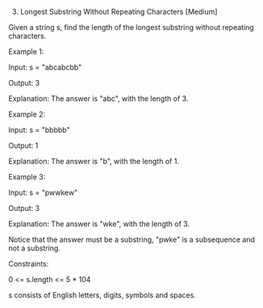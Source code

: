 3. Longest Substring Without Repeating Characters
[Medium]

Given a string s, find the length of the longest substring without repeating characters.

Example 1:

Input: s = "abcabcbb"

Output: 3

Explanation: The answer is "abc", with the length of 3.

Example 2:

Input: s = "bbbbb"

Output: 1

Explanation: The answer is "b", with the length of 1.

Example 3:

Input: s = "pwwkew"

Output: 3

Explanation: The answer is "wke", with the length of 3.

Notice that the answer must be a substring, "pwke" is a subsequence and not a substring.
 

Constraints:

0 <= s.length <= 5 * 104

s consists of English letters, digits, symbols and spaces.